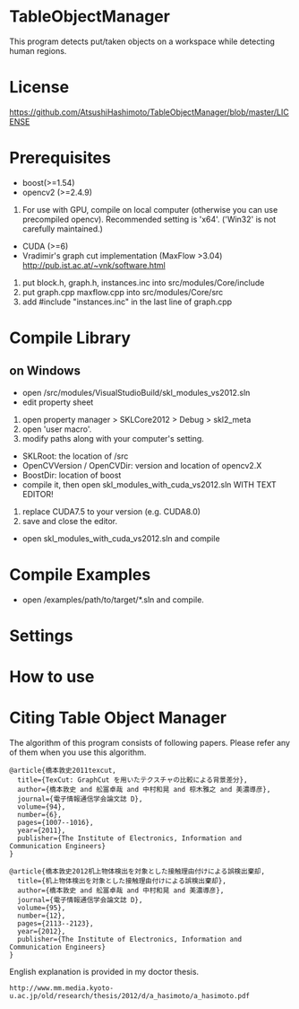 # TableObjectManager
This program detects put/taken objects on a workspace while detecting human regions.

# License

https://github.com/AtsushiHashimoto/TableObjectManager/blob/master/LICENSE

# Prerequisites
- boost(>=1.54)
- opencv2 (>=2.4.9)
 1. For use with GPU, compile on local computer (otherwise you can use precompiled opencv). Recommended setting is 'x64'. ('Win32' is not carefully maintained.) 
- CUDA (>=6)
- Vradimir's graph cut implementation (MaxFlow >3.04) http://pub.ist.ac.at/~vnk/software.html
 1. put block.h, graph.h, instances.inc into src/modules/Core/include
 2. put graph.cpp maxflow.cpp into src/modules/Core/src
 3. add #include "instances.inc" in the last line of graph.cpp

# Compile Library
## on Windows
- open /src/modules/VisualStudioBuild/skl_modules_vs2012.sln
- edit property sheet
 1. open property manager > SKLCore2012 > Debug > skl2_meta
 2. open 'user macro'.
 3. modify paths along with your computer's setting.
  - SKLRoot: the location of /src
  - OpenCVVersion / OpenCVDir: version and location of opencv2.X
  - BoostDir: location of boost
- compile it, then open skl_modules_with_cuda_vs2012.sln WITH TEXT EDITOR!
 1. replace CUDA7.5 to your version (e.g. CUDA8.0)
 2. save and close the editor.
- open skl_modules_with_cuda_vs2012.sln and compile

# Compile Examples
- open /examples/path/to/target/*.sln and compile.

# Settings

# How to use


# Citing Table Object Manager
The algorithm of this program consists of following papers. Please refer any of them when you use this algorithm.

    @article{橋本敦史2011texcut,
      title={TexCut: GraphCut を用いたテクスチャの比較による背景差分},
      author={橋本敦史 and 舩冨卓哉 and 中村和晃 and 椋木雅之 and 美濃導彦},
      journal={電子情報通信学会論文誌 D},
      volume={94},
      number={6},
      pages={1007--1016},
      year={2011},
      publisher={The Institute of Electronics, Information and Communication Engineers}
    }
    
    @article{橋本敦史2012机上物体検出を対象とした接触理由付けによる誤検出棄却,
      title={机上物体検出を対象とした接触理由付けによる誤検出棄却},
      author={橋本敦史 and 舩冨卓哉 and 中村和晃 and 美濃導彦},
      journal={電子情報通信学会論文誌 D},
      volume={95},
      number={12},
      pages={2113--2123},
      year={2012},
      publisher={The Institute of Electronics, Information and Communication Engineers}
    }
    
English explanation is provided in my doctor thesis.

    http://www.mm.media.kyoto-u.ac.jp/old/research/thesis/2012/d/a_hasimoto/a_hasimoto.pdf

